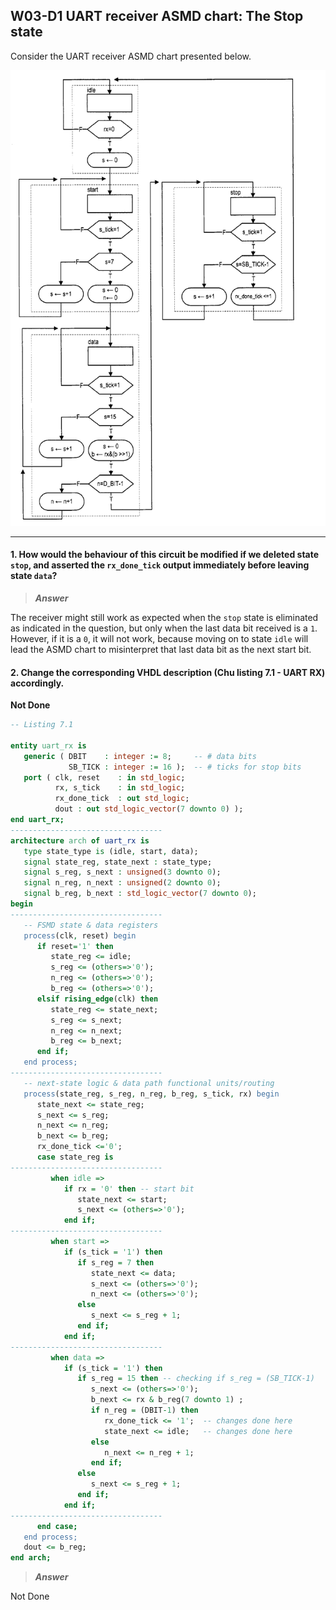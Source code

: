 ## W03-D1 UART receiver ASMD chart: The Stop state

Consider the UART receiver ASMD chart presented below. 

<img src="/Resources/images/w03d1.png" alt="drawing" width="550"/>

---

#### 1. How would the behaviour of this circuit be modified if we deleted state `stop`, and asserted the `rx_done_tick` output immediately before leaving state `data`?

>***Answer***

The receiver might still work as expected when the `stop` state is eliminated as indicated in the question, but only when the last data bit received is a `1`. However, if it is a `0`, it will not work, because moving on to state `idle` will lead the ASMD chart to misinterpret that last data bit as the next start bit.

#### 2. Change the corresponding VHDL description (Chu listing 7.1 - UART RX) accordingly. 

**Not Done**
```vhdl
-- Listing 7.1

entity uart_rx is
   generic ( DBIT    : integer := 8;     -- # data bits
             SB_TICK : integer := 16 );  -- # ticks for stop bits
   port ( clk, reset    : in std_logic;
          rx, s_tick    : in std_logic;
          rx_done_tick  : out std_logic;
          dout : out std_logic_vector(7 downto 0) );
end uart_rx;
----------------------------------
architecture arch of uart_rx is
   type state_type is (idle, start, data);
   signal state_reg, state_next : state_type;
   signal s_reg, s_next : unsigned(3 downto 0);
   signal n_reg, n_next : unsigned(2 downto 0);
   signal b_reg, b_next : std_logic_vector(7 downto 0);
begin
----------------------------------
   -- FSMD state & data registers
   process(clk, reset) begin
      if reset='1' then
         state_reg <= idle;
         s_reg <= (others=>'0');
         n_reg <= (others=>'0');
         b_reg <= (others=>'0');
      elsif rising_edge(clk) then
         state_reg <= state_next;
         s_reg <= s_next;
         n_reg <= n_next;
         b_reg <= b_next;
      end if;
   end process;
----------------------------------
   -- next-state logic & data path functional units/routing
   process(state_reg, s_reg, n_reg, b_reg, s_tick, rx) begin
      state_next <= state_reg;
      s_next <= s_reg;
      n_next <= n_reg;
      b_next <= b_reg;
      rx_done_tick <='0';
      case state_reg is
----------------------------------
         when idle =>
            if rx = '0' then -- start bit
               state_next <= start;
               s_next <= (others=>'0');
            end if;
----------------------------------
         when start =>
            if (s_tick = '1') then
               if s_reg = 7 then
                  state_next <= data;
                  s_next <= (others=>'0');
                  n_next <= (others=>'0');
               else
                  s_next <= s_reg + 1;
               end if;
            end if;
----------------------------------
         when data =>
            if (s_tick = '1') then
               if s_reg = 15 then -- checking if s_reg = (SB_TICK-1)
                  s_next <= (others=>'0');
                  b_next <= rx & b_reg(7 downto 1) ;
                  if n_reg = (DBIT-1) then
                     rx_done_tick <= '1';  -- changes done here
                     state_next <= idle;   -- changes done here
                  else
                     n_next <= n_reg + 1;
                  end if;
               else
                  s_next <= s_reg + 1;
               end if;
            end if;
----------------------------------
      end case;
   end process;
   dout <= b_reg;
end arch;
```

>***Answer***

Not Done
